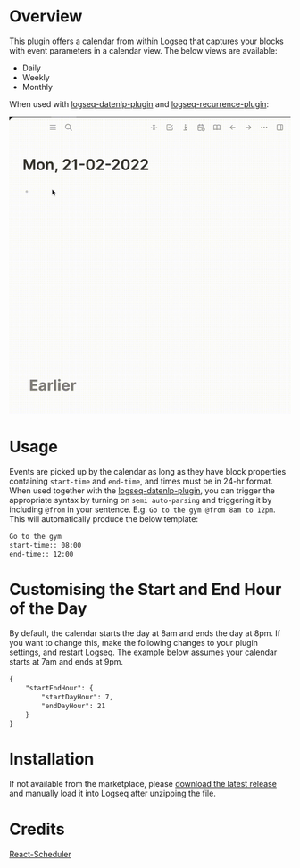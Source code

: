 # Overview

This plugin offers a calendar from within Logseq that captures your blocks with event parameters in a calendar view. The below views are available:

- Daily
- Weekly
- Monthly

When used with [logseq-datenlp-plugin](https://github.com/hkgnp/logseq-datenlp-plugin) and [logseq-recurrence-plugin](https://github.com/hkgnp/logseq-recurrence-plugin):

![](/screenshots/demo.gif)

# Usage

Events are picked up by the calendar as long as they have block properties containing `start-time` and `end-time`, and times must be in 24-hr format. When used together with the [logseq-datenlp-plugin](https://github.com/hkgnp/logseq-datenlp-plugin), you can trigger the appropriate syntax by turning on `semi auto-parsing` and triggering it by including `@from` in your sentence. E.g. `Go to the gym @from 8am to 12pm`. This will automatically produce the below template:

```
Go to the gym
start-time:: 08:00
end-time:: 12:00
```

# Customising the Start and End Hour of the Day

By default, the calendar starts the day at 8am and ends the day at 8pm. If you want to change this, make the following changes to your plugin settings, and restart Logseq. The example below assumes your calendar starts at 7am and ends at 9pm.

```
{
    "startEndHour": {
        "startDayHour": 7,
        "endDayHour": 21
    }
}
```

# Installation

If not available from the marketplace, please [download the latest release](https://github.com/hkgnp/logseq-calview-plugin) and manually load it into Logseq after unzipping the file.

# Credits

[React-Scheduler](https://devexpress.github.io/devextreme-reactive/react/scheduler/)
